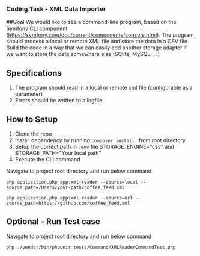 ### Coding Task - XML Data Importer

##Goal
We would like to see a command-line program, based on the Symfony CLI component (https://symfony.com/doc/current/components/console.html). The program should process a local or remote XML file and store the data in a CSV file. Build the code in a way that we can easily add another storage adapter if we want to store the data somewhere else (SQlite, MySQL, ...)

## Specifications
1.	The program should read in a local or remote xml file (configurable as a parameter)
2.	Errors should be written to a logfile

## How to Setup
1. Clone the repo
2. Install dependency by running ```composer install ``` from root directory
3. Setup the correct path in ```.env``` file STORAGE_ENGINE="csv" and STORAGE_PATH="Your local path"
4. Execute the CLI command

Navigate to project root directory and run below command

```php application.php app:xml-reader --source=local --source_path=/Users/your-path/coffee_feed.xml``` 

```php application.php app:xml-reader --source=url --source_path=https://github.com/coffee_feed.xml``` 

## Optional - Run Test case
Navigate to project root directory and run below command

```php ./vendor/bin/phpunit tests/Command/XMLReaderCommandTest.php```
